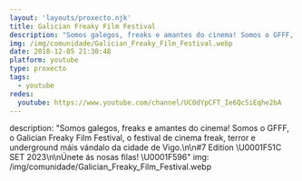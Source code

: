```yaml
---
layout: 'layouts/proxecto.njk'
title: Galician Freaky Film Festival
description: "Somos galegos, freaks e amantes do cinema! Somos o GFFF, o Galician Freaky Film Festival, o festival de cinema freak, terror e underground máis vándalo da cidade de Vigo.\n\n#7 Edition \U0001F51C SET 2023\n\nÚnete ás nosas filas! \U0001F596"
img: /img/comunidade/Galician_Freaky_Film_Festival.webp
date: 2018-12-05 21:30:48
platform: youtube
type: proxecto
tags:
  - youtube
redes:
  youtube: https://www.youtube.com/channel/UC0dYpCFT_Ie6QcSiEqhe2bA
---
```

description: "Somos galegos, freaks e amantes do cinema! Somos o GFFF, o Galician Freaky Film Festival, o festival de cinema freak, terror e underground máis vándalo da cidade de Vigo.\n\n#7 Edition \U0001F51C SET 2023\n\nÚnete ás nosas filas! \U0001F596"
img: /img/comunidade/Galician_Freaky_Film_Festival.webp
